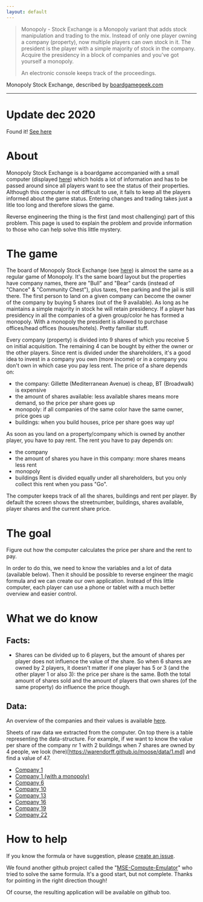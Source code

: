 ```yaml
---
layout: default
---
```


> Monopoly - Stock Exchange is a Monopoly variant that adds stock manipulation and trading to the mix.
> Instead of only one player owning a company (property), now multiple players can own stock in it.
> The president is the player with a simple majority of stock in the company.
> Acquire the presidency in a block of companies and you've got yourself a monopoly.
>
> An electronic console keeps track of the proceedings.

Monopoly Stock Exchange, described by [boardgamegeek.com](https://boardgamegeek.com/boardgame/3065/monopoly-stock-exchange)

---

# Update dec 2020

Found it! [See here](https://warendorff.github.io/moose/data/result.md)

# About

Monopoly Stock Exchange is a boardgame accompanied with a small computer (displayed [here](https://boardgamegeek.com/image/133900/monopoly-stock-exchange)) which holds a lot of information and has to be passed around since all players want to see the status of their properties. Although this computer is not difficult to use, it fails to keep all the players informed about the game status. Entering changes and trading takes just a litle too long and therefore slows the game.

Reverse engineering the thing is the first (and most challenging) part of this problem. This page is used to explain the problem and provide information to those who can help solve this little mystery.

# The game

The board of Monopoly Stock Exchange (see [here](https://boardgamegeek.com/image/247141)) is almost the same as a regular game of Monopoly. It's the same board layout but the properties have company names, there are "Bull" and "Bear" cards (instead of "Chance" & "Community Chest"), plus taxes, free parking and the jail is still there. The first person to land on a given company can become the owner of the company by buying 5 shares (out of the 9 available). As long as he maintains a simple majority in stock he will retain presidency. If a player has presidency in all the companies of a given group/color he has formed a monopoly. With a monopoly the president is allowed to purchase offices/head offices (houses/hotels). Pretty familiar stuff.

Every company (property) is divided into 9 shares of which you receive 5 on initial acquisition. The remaining 4 can be bought by either the owner or the other players. Since rent is divided under the shareholders, it's a good idea to invest in a company you own (more income) or in a company you don't own in which case you pay less rent. The price of a share depends on:
- the company: Gillette (Mediterranean Avenue) is cheap, BT (Broadwalk) is expensive
- the amount of shares available: less available shares means more demand, so the price per share goes up
- monopoly: if all companies of the same color have the same owner, price goes up
- buildings: when you build houses, price per share goes way up!

As soon as you land on a property/company which is owned by another player, you have to pay rent. The rent you have to pay depends on:
- the company
- the amount of shares you have in this company: more shares means less rent
- monopoly
- buildings
Rent is divided equally under all shareholders, but you only collect this rent when you pass "Go".

The computer keeps track of all the shares, buildings and rent per player. By default the screen shows the streetnumber, buildings, shares available, player shares and the current share price.

# The goal

Figure out how the computer calculates the price per share and the rent to pay.

In order to do this, we need to know the variables and a lot of data (available below). Then it should be possible to reverse engineer the magic formula and we can create our own application. Instead of this little computer, each player can use a phone or tablet with a much better overview and easier control.

# What we do know

## Facts:

- Shares can be divided up to 6 players, but the amount of shares per player does not influence the value of the share. So when 6 shares are owned by 2 players, it doesn't matter if one player has 5 or 3 (and the other player 1 or also 3): the price per share is the same. Both the total amount of shares sold and the amount of players that own shares (of the same property) do influence the price though.

## Data:

An overview of the companies and their values is available [here](https://warendorff.github.io/moose/data/companies.md).

Sheets of raw data we extracted from the computer. On top there is a table representing the data-structure. For example, if we want to know the value per share of the company nr 1 with 2 buildings when 7 shares are owned by 4 people, we look (here)[https://warendorff.github.io/moose/data/1.md] and find a value of 47.

- [Company 1](https://warendorff.github.io/moose/data/1.md)
- [Company 1 (with a monopoly)](https://warendorff.github.io/moose/data/1mp.md)
- [Company 6](https://warendorff.github.io/moose/data/6.md)
- [Company 10](https://warendorff.github.io/moose/data/10.md)
- [Company 13](https://warendorff.github.io/moose/data/13.md)
- [Company 16](https://warendorff.github.io/moose/data/16.md)
- [Company 19](https://warendorff.github.io/moose/data/19.md)
- [Company 22](https://warendorff.github.io/moose/data/22.md)

# How to help

If you know the formula or have suggestion, please [create an issue](https://github.com/warendorff/moose/issues).

We found another github project called the "[MSE-Compute-Emulator](https://github.com/BenDutton/MSE-Compute-Emulator)" who tried to solve the same formula. It's a good start, but not complete. Thanks for pointing in the right direction though!

Of course, the resulting application will be available on github too.
